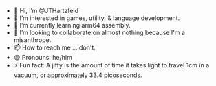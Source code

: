 - 👋 Hi, I’m @JTHartzfeld
- 👀 I’m interested in games, utility, & language development.
- 🌱 I’m currently learning arm64 assembly.
- 💞️ I’m looking to collaborate on almost nothing because I'm a misanthrope.
- 📫 How to reach me ... don't.
- 😄 Pronouns: he/him
- ⚡ Fun fact: A jiffy is the amount of time it takes light to travel 1cm in a vacuum, or approximately 33.4 picoseconds.

<!---
JTHartzfeld/JTHartzfeld is a ✨ special ✨ repository because its `README.md` (this file) appears on your GitHub profile.
You can click the Preview link to take a look at your changes.
--->
